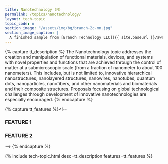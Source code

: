 ```yaml
---
title: Nanotechnology (N)
permalink: /topics/nanotechnology/
layout: tech-topic
topic_code: n
section_image: "/assets/img/bg/branch-2c-mn.jpg"
section_image_caption: |
  A finished sample from [Branch Technology LLC]({{ site.baseurl }}/awardees/phase-2/details/?company=branch-technology-llc#branch-technology-llc) of a complex shape 3-D printed like nature.
---
```

{% capture tt_description %}
The Nanotechnology topic addresses the creation and manipulation of functional materials, devices, and systems with novel properties and functions that are achieved through the control of matter at a submicroscopic scale (from a fraction of nanometer to about 100 nanometers). This includes, but is not limited to, innovative hierarchical nanostructures, nanolayered structures, nanowires, nanotubes, quantum dots, nanoparticles, nanofibers, and other nanomaterials and biomaterials and their composite structures. Proposals focusing on global technological challenges through development of innovative nanotechnologies are especially encouraged.
{% endcapture %}

{% capture tt_features %}<!--
<div class="usa-section usa-content usa-grid">
  <h3>FEATURE 1</h3>
</div>
<div class="background-light-blue">
  <div class="usa-section usa-content usa-grid">
    <h3>FEATURE 2</h3>
  </div>
</div>-->
{% endcapture %}

{% include tech-topic.html desc=tt_description features=tt_features %}
